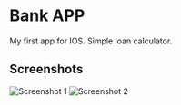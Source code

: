 # Bank APP

My first app for IOS. Simple loan calculator.

## Screenshots

![Screenshot 1](https://github.com/mostfus/interest_rate/blob/master/Bank%20APP/Screenshots/IMG_3830.PNG?raw=true)
![Screenshot 2](https://github.com/mostfus/interest_rate/blob/master/Bank%20APP/Screenshots/IMG_3831.PNG?raw=true)
